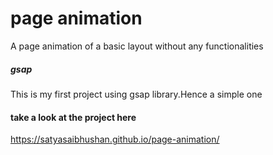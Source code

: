# page animation

A page animation of a basic layout without any functionalities

##### gsap

This is my first project using gsap library.Hence a simple one

#### take a look at the project here

https://satyasaibhushan.github.io/page-animation/
